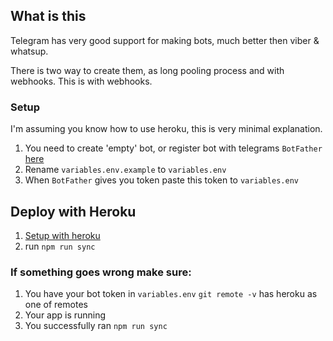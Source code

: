 ## What is this

Telegram has very good support for making bots, much better then viber &
whatsup.

There is two way to create them, as long pooling process and with webhooks. This
is with webhooks.

### Setup
I'm assuming you know how to use heroku, this is very minimal explanation.

1. You need to create 'empty' bot, or register bot with telegrams `BotFather`
   [here](https://core.telegram.org/bots#3-how-do-i-create-a-bot)
2. Rename `variables.env.example` to `variables.env`
3. When `BotFather` gives you token paste this token to `variables.env`

## Deploy with Heroku

1. [Setup with heroku](https://devcenter.heroku.com/articles/git)
2. run `npm run sync`

### If something goes wrong make sure:

1. You have your bot token in `variables.env` `git remote -v` has heroku as one
   of remotes
2. Your app is running
3. You successfully ran `npm run sync`
